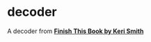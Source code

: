 # decoder
A decoder from **[Finish This Book by Keri Smith](http://www.amazon.com/Finish-This-Book-Keri-Smith/dp/0399536892)**
